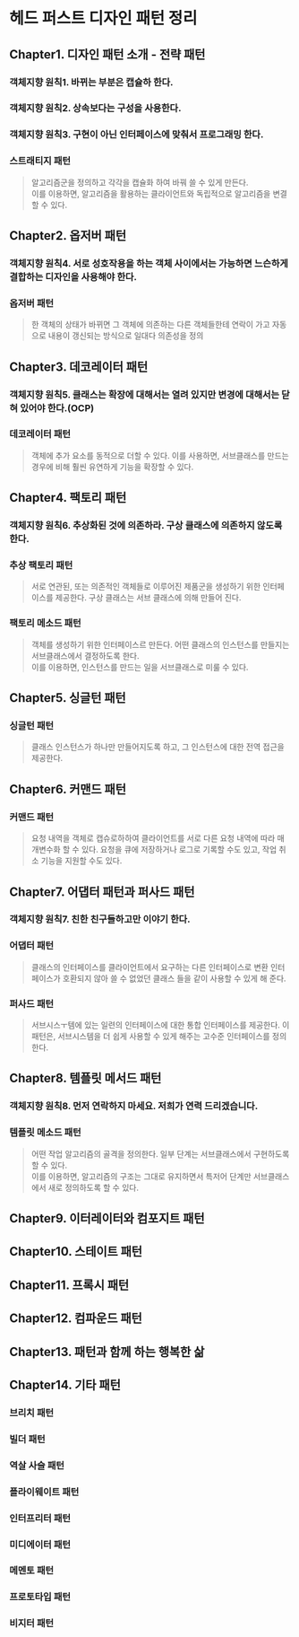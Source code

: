 # 헤드 퍼스트 디자인 패턴 정리

## Chapter1. 디자인 패턴 소개 - 전략 패턴

### 객체지향 원칙1. 바뀌는 부분은 캡슐하 한다.

### 객체지향 원칙2. 상속보다는 구성을 사용한다.

### 객체지향 원칙3. 구현이 아닌 인터페이스에 맞춰서 프로그래밍 한다.

### 스트래티지 패턴

> 알고리즘군을 정의하고 각각을 캡슐화 하여 바꿔 쓸 수 있게 만든다.
> <br> 이를 이용하면, 알고리즘을 활용하는 클라이언트와 독립적으로 알고리즘을 변결할 수 있다.

## Chapter2. 옵저버 패턴

### 객체지향 원칙4. 서로 성호작용을 하는 객체 사이에서는 가능하면 느슨하게 결합하는 디자인을 사용해야 한다.

### 옵저버 패턴

> 한 객체의 상태가 바뀌면 그 객체에 의존하는 다른 객체들한테 연락이 가고
> 자동으로 내용이 갱신되는 방식으로 일대다 의존성을 정의

## Chapter3. 데코레이터 패턴

### 객체지향 원칙5. 클래스는 확장에 대해서는 열려 있지만 변경에 대해서는 닫혀 있어야 한다.(OCP)

### 데코레이터 패턴

> 객체에 추가 요소를 동적으로 더할 수 있다.
> 이를 사용하면, 서브클래스를 만드는 경우에 비해 훨씬 유연하게 기능을 확장할 수 있다.

## Chapter4. 팩토리 패턴

### 객체지향 원칙6. 추상화된 것에 의존하라. 구상 클래스에 의존하지 않도록 한다.

### 추상 팩토리 패턴

> 서로 연관된, 또는 의존적인 객체들로 이루어진 제품군을 생성하기 위한 인터페이스를 제공한다.
> 구상 클래스는 서브 클래스에 의해 만들어 진다.

### 팩토리 메소드 패턴

> 객체를 생성하기 위한 인터페이스르 만든다.
> 어떤 클래스의 인스턴스를 만들지는 서브클래스에서 결정하도록 한다.
> <br> 이를 이용하면, 인스턴스를 만드는 일을 서브클래스로 미룰 수 있다.

## Chapter5. 싱글턴 패턴

### 싱글턴 패턴

> 클래스 인스턴스가 하나만 만들어지도록 하고, 그 인스턴스에 대한 전역 접근을 제공한다.

## Chapter6. 커맨드 패턴

### 커맨드 패턴

> 요청 내역을 객체로 캡슈로하하여 클라이언트를 서로 다른 요청 내역에 따라 매개변수화 할 수 있다.
> 요청을 큐에 저장하거나 로그로 기록할 수도 있고, 작업 취소 기능을 지원할 수도 있다.

## Chapter7. 어댑터 패턴과 퍼사드 패턴

### 객체지향 원칙7. 친한 친구들하고만 이야기 한다.

### 어댑터 패턴

> 클래스의 인터페이스를 클라이언트에서 요구하는 다른 인터페이스로 변환
> 인터페이스가 호환되지 않아 쓸 수 없었던 클래스 들을 같이 사용할 수 있게 해 준다.

### 퍼사드 패턴

> 서브시스ㅜ템에 있는 일련의 인터페이스에 대한 통합 인터페이스를 제공한다.
> 이 패턴은, 서브시스템을 더 쉽게 사용할 수 있게 해주는 고수준 인터페이스를 정의한다.

## Chapter8. 템플릿 메서드 패턴

### 객체지향 원칙8. 먼저 연락하지 마세요. 저희가 연력 드리겠습니다.

### 템플릿 메소드 패턴

> 어떤 작업 알고리즘의 골격을 정의한다.
> 일부 단계는 서브클래스에서 구현하도록 할 수 있다.
> <br> 이를 이용하면, 알고리즘의 구조는 그대로 유지하면서 특저어 단계만 서브클래스에서 새로 정의하도록 할 수 있다.

## Chapter9. 이터레이터와 컴포지트 패턴

## Chapter10. 스테이트 패턴

## Chapter11. 프록시 패턴

## Chapter12. 컴파운드 패턴

## Chapter13. 패턴과 함께 하는 행복한 삶

## Chapter14. 기타 패턴

### 브리치 패턴

### 빌더 패턴

### 역살 사슬 패턴

### 플라이웨이트 패턴

### 인터프리터 패턴

### 미디에이터 패턴

### 메멘토 패턴

### 프로토타입 패턴

### 비지터 패턴